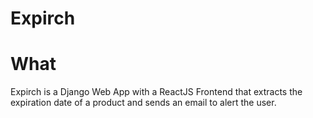 # Expirch


# What

Expirch is a Django Web App with a ReactJS Frontend that extracts the expiration date of a product and sends an email to alert the user.
